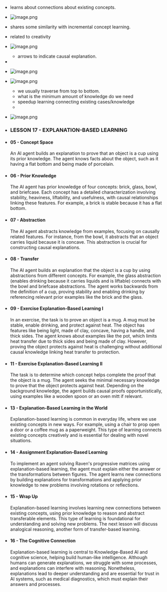 - learns about connections about existing concepts.
- ![image.png](../assets/image_1720362266726_0.png)
- shares some similarity with incremental concept learning.
- related to creativity
- ![image.png](../assets/image_1720362580356_0.png)
	- arrows to indicate causal explanation.
-
- ![image.png](../assets/image_1720362964839_0.png)
- ![image.png](../assets/image_1720363026491_0.png)
	- we usually traverse from top to bottom.
	- what is the minimum amount of knowledge do we need
	- speedup learning connecting existing cases/knowledge
	-
- ![image.png](../assets/image_1720379134816_0.png)
- ### LESSON 17 - EXPLANATION-BASED LEARNING
- #### 05 - Concept Space
  
  An AI agent builds an explanation to prove that an object is a cup using its prior knowledge. The agent knows facts about the object, such as it having a flat bottom and being made of porcelain.
- #### 06 - Prior Knowledge
  
  The AI agent has prior knowledge of four concepts: brick, glass, bowl, and briefcase. Each concept has a detailed characterization involving stability, heaviness, liftability, and usefulness, with causal relationships linking these features. For example, a brick is stable because it has a flat bottom.
- #### 07 - Abstraction
  
  The AI agent abstracts knowledge from examples, focusing on causally related features. For instance, from the bowl, it abstracts that an object carries liquid because it is concave. This abstraction is crucial for constructing causal explanations.
- #### 08 - Transfer
  
  The AI agent builds an explanation that the object is a cup by using abstractions from different concepts. For example, the glass abstraction (enables drinking because it carries liquids and is liftable) connects with the bowl and briefcase abstractions. The agent works backwards from the definition of a cup, proving stability and enabling drinking by referencing relevant prior examples like the brick and the glass.
- #### 09 - Exercise Explanation-Based Learning I
  
  In an exercise, the task is to prove an object is a mug. A mug must be stable, enable drinking, and protect against heat. The object has features like being light, made of clay, concave, having a handle, and thick sides. The agent knows about examples like the pot, which limits heat transfer due to thick sides and being made of clay. However, proving the object protects against heat is challenging without additional causal knowledge linking heat transfer to protection.
- #### 11 - Exercise Explanation-Based Learning II
  
  The task is to determine which concept helps complete the proof that the object is a mug. The agent seeks the minimal necessary knowledge to prove that the object protects against heat. Depending on the background knowledge, the agent builds causal proofs opportunistically, using examples like a wooden spoon or an oven mitt if relevant.
- #### 13 - Explanation-Based Learning in the World
  
  Explanation-based learning is common in everyday life, where we use existing concepts in new ways. For example, using a chair to prop open a door or a coffee mug as a paperweight. This type of learning connects existing concepts creatively and is essential for dealing with novel situations.
- #### 14 - Assignment Explanation-Based Learning
  
  To implement an agent solving Raven's progressive matrices using explanation-based learning, the agent must explain either the answer or the transformations between figures. The agent learns new connections by building explanations for transformations and applying prior knowledge to new problems involving rotations or reflections.
- #### 15 - Wrap Up
  
  Explanation-based learning involves learning new connections between existing concepts, using prior knowledge to reason and abstract transferable elements. This type of learning is foundational for understanding and solving new problems. The next lesson will discuss analogical reasoning, another form of transfer-based learning.
- #### 16 - The Cognitive Connection
  
  Explanation-based learning is central to Knowledge-Based AI and cognitive science, helping build human-like intelligence. Although humans can generate explanations, we struggle with some processes, and explanations can interfere with reasoning. Nonetheless, explanations lead to deeper understanding and are essential for trust in AI systems, such as medical diagnostics, which must explain their answers and processes.